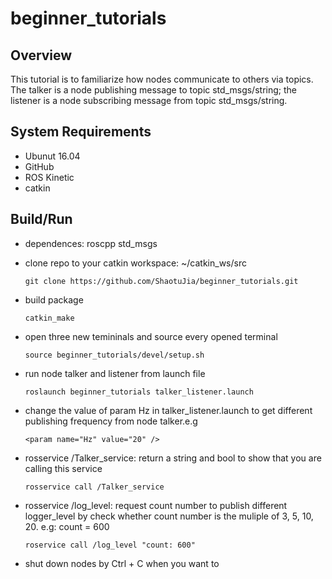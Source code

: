 # beginner_tutorials

## Overview
This tutorial is to familiarize how nodes communicate to others via topics. The talker is a node publishing message to topic std_msgs/string; the listener is a node subscribing message from topic std_msgs/string. 

## System Requirements
- Ubunut 16.04
- GitHub
- ROS Kinetic
- catkin
## Build/Run
- dependences: roscpp std_msgs

- clone repo to your catkin workspace: ~/catkin_ws/src
  ```
  git clone https://github.com/ShaotuJia/beginner_tutorials.git 
  ```
- build package
  ```
  catkin_make
  ```
- open three new temininals and source every opened terminal
  ```
  source beginner_tutorials/devel/setup.sh
  ```
- run node talker and listener from launch file
  ```
  roslaunch beginner_tutorials talker_listener.launch
  ```
- change the value of param Hz in talker_listener.launch to get different publishing frequency from node talker.e.g 
  ```
  <param name="Hz" value="20" />
  ```
- rosservice /Talker_service: return a string and bool to show that you are calling this service
  ```
  rosservice call /Talker_service
  ```
- rosservice /log_level: request count number to publish different logger_level by check whether count number is the muliple of 3, 5, 10, 20. e.g: count = 600
  ```
  roservice call /log_level "count: 600"
  ```
- shut down nodes by Ctrl + C when you want to 
